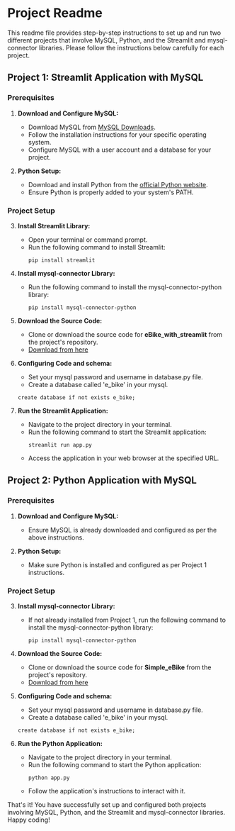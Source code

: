 # Project Readme

This readme file provides step-by-step instructions to set up and run two different projects that involve MySQL, Python, and the Streamlit and mysql-connector libraries. Please follow the instructions below carefully for each project.

## Project 1: Streamlit Application with MySQL

### Prerequisites
1. **Download and Configure MySQL:**
   - Download MySQL from [MySQL Downloads](https://dev.mysql.com/downloads/).
   - Follow the installation instructions for your specific operating system.
   - Configure MySQL with a user account and a database for your project.

2. **Python Setup:**
   - Download and install Python from the [official Python website](https://www.python.org/downloads/).
   - Ensure Python is properly added to your system's PATH.

### Project Setup
3. **Install Streamlit Library:**
   - Open your terminal or command prompt.
   - Run the following command to install Streamlit:
     ```
     pip install streamlit
     ```

4. **Install mysql-connector Library:**
   - Run the following command to install the mysql-connector-python library:
     ```
     pip install mysql-connector-python
     ```

5. **Download the Source Code:**
   - Clone or download the source code for **eBike_with_streamlit** from the project's repository.
   - [Download from here](https://github.com/Tirthraj1605/Simple_eBike_DBMS_SQL)

6. **Configuring Code and schema:**
   - Set your mysql password and username in database.py file.
   - Create a database called 'e_bike' in your mysql.
    ```
    create database if not exists e_bike;
    ```

7. **Run the Streamlit Application:**
   - Navigate to the project directory in your terminal.
   - Run the following command to start the Streamlit application:
     ```
     streamlit run app.py
     ```
   - Access the application in your web browser at the specified URL.

## Project 2: Python Application with MySQL

### Prerequisites
1. **Download and Configure MySQL:**
   - Ensure MySQL is already downloaded and configured as per the above instructions.

2. **Python Setup:**
   - Make sure Python is installed and configured as per Project 1 instructions.

### Project Setup
3. **Install mysql-connector Library:**
   - If not already installed from Project 1, run the following command to install the mysql-connector-python library:
     ```
     pip install mysql-connector-python
     ```

4. **Download the Source Code:**
   - Clone or download the source code for **Simple_eBike** from the project's repository.
   - [Download from here](https://github.com/Bhagyashree-hegde2001/DBMS_Accessing_sql_from_python)

5. **Configuring Code and schema:**
   - Set your mysql password and username in database.py file.
   - Create a database called 'e_bike' in your mysql.
    ```
    create database if not exists e_bike;
    ```
6. **Run the Python Application:**
   - Navigate to the project directory in your terminal.
   - Run the following command to start the Python application:
     ```
     python app.py
     ```
   - Follow the application's instructions to interact with it.

That's it! You have successfully set up and configured both projects involving MySQL, Python, and the Streamlit and mysql-connector libraries. Happy coding!
